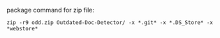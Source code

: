package command for zip file:

`zip -r9 odd.zip Outdated-Doc-Detector/ -x *.git* -x *.DS_Store* -x *webstore*`
